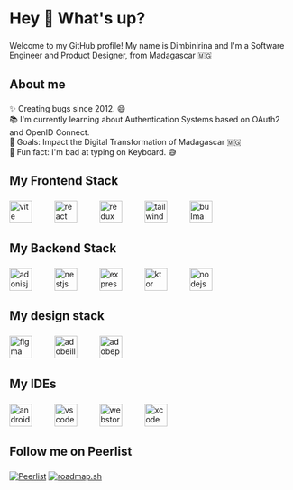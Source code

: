 <h1 align="left">Hey 👋 What's up?</h1>

###

<p align="left">Welcome to my GitHub profile! My name is Dimbinirina and I'm a Software Engineer and Product Designer, from Madagascar  🇲🇬</p>

###

<h2 align="left">About me</h2>

###

<p align="left">✨ Creating bugs since 2012. 😅<br>📚 I'm currently learning about Authentication Systems based on OAuth2 and OpenID Connect.<br>🎯 Goals: Impact the Digital Transformation of Madagascar 🇲🇬<br>🎲 Fun fact: I'm bad at typing on Keyboard. 😅</p>

###

<h2 align="left">My Frontend Stack</h2>

###

<div align="left">
  <img src="https://skillicons.dev/icons?i=vite" height="40" alt="vite logo"  />
  <img width="32" />
  <img src="https://skillicons.dev/icons?i=react" height="40" alt="react logo"  />
  <img width="32" />
  <img src="https://skillicons.dev/icons?i=redux" height="40" alt="redux logo"  />
  <img width="32" />
  <img src="https://skillicons.dev/icons?i=tailwind" height="40" alt="tailwindcss logo"  />
  <img width="32" />
  <img src="https://cdn.jsdelivr.net/gh/devicons/devicon/icons/bulma/bulma-plain.svg" height="40" alt="bulma logo"  />
</div>

###

<h2 align="left">My Backend Stack</h2>

###

<div align="left">
  <img src="https://skillicons.dev/icons?i=adonis" height="40" alt="adonisjs logo"  />
  <img width="32" />
  <img src="https://skillicons.dev/icons?i=nestjs" height="40" alt="nestjs logo"  />
  <img width="32" />
  <img src="https://skillicons.dev/icons?i=express" height="40" alt="express logo"  />
  <img width="32" />
  <img src="https://skillicons.dev/icons?i=ktor" height="40" alt="ktor logo"  />
  <img width="32" />
  <img src="https://skillicons.dev/icons?i=nodejs" height="40" alt="nodejs logo"  />
</div>

###

<h2 align="left">My design stack</h2>

###

<div align="left">
  <img src="https://skillicons.dev/icons?i=figma" height="40" alt="figma logo"  />
  <img width="32" />
  <img src="https://cdn.simpleicons.org/adobeillustrator/FF9A00" height="40" alt="adobeillustrator logo"  />
  <img width="32" />
  <img src="https://cdn.simpleicons.org/adobephotoshop/31A8FF" height="40" alt="adobephotoshop logo"  />
</div>

###

<h2 align="left">My IDEs</h2>

###

<div align="left">
  <img src="https://skillicons.dev/icons?i=androidstudio" height="40" alt="androidstudio logo"  />
  <img width="32" />
  <img src="https://skillicons.dev/icons?i=vscode" height="40" alt="vscode logo"  />
  <img width="32" />
  <img src="https://cdn.jsdelivr.net/gh/devicons/devicon/icons/webstorm/webstorm-original.svg" height="40" alt="webstorm logo"  />
  <img width="32" />
  <img src="https://cdn.simpleicons.org/xcode/147EFB" height="40" alt="xcode logo"  />
</div>

###

<h2 align="left">Follow me on Peerlist</h2>

###

[![Peerlist](https://github-readme-badge.peerlist.io/api/dimbinirina?style=for-the-badge)](https://peerlist.io/dimbinirina)
[![roadmap.sh](https://roadmap.sh/card/tall/66fa4162c45e253cb06e056c?variant=dark)](https://roadmap.sh)

###
